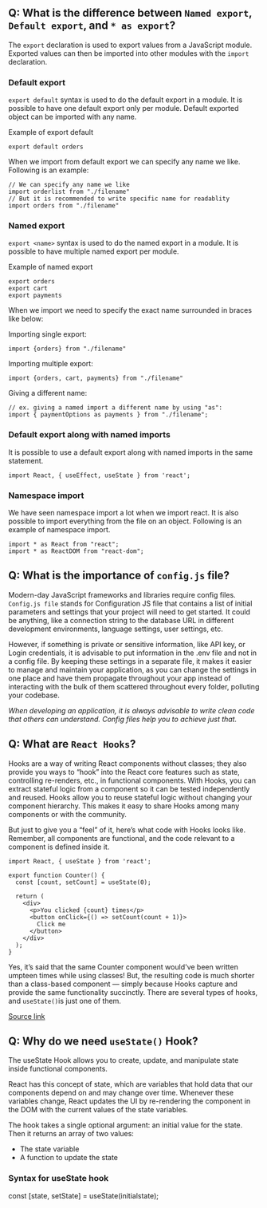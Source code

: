 ## Q: What is the difference between `Named export`, `Default export`, and `* as export`?
The `export` declaration is used to export values from a JavaScript module. Exported values can then be imported into other modules with the `import` declaration.

### Default export
`export default` syntax is used to do the default export in a module. It is possible to have one default export only per module. Default exported object can be imported with any name.

Example of export default
```
export default orders
```
When we import from default export we can specify any name we like. Following is an example:
```
// We can specify any name we like
import orderlist from "./filename"
// But it is recommended to write specific name for readablity
import orders from "./filename"
```

### Named export
`export <name>` syntax is used to do the named export in a module. It is possible to have multiple named export per module.

Example of named export
```
export orders
export cart
export payments
```
When we import we need to specify the exact name surrounded in braces like below:

Importing single export:
```
import {orders} from "./filename"
```
Importing multiple export:
```
import {orders, cart, payments} from "./filename"
```
Giving a different name:
```
// ex. giving a named import a different name by using "as":
import { paymentOptions as payments } from "./filename";
```

### Default export along with named imports
It is possible to use a default export along with named imports in the same statement.
```
import React, { useEffect, useState } from 'react';
```

### Namespace import
We have seen namespace import a lot when we import react. It is also possible to import everything from the file on an object. Following is an example of namespace import.
```
import * as React from "react";
import * as ReactDOM from "react-dom";
```

## Q: What is the importance of `config.js` file?
Modern-day JavaScript frameworks and libraries require config files. `Config.js file` stands for Configuration JS file that contains a list of initial parameters and settings that your project will need to get started. It could be anything, like a connection string to the database URL in different development environments, language settings, user settings, etc. 

However, if something is private or sensitive information, like API key, or Login credentials, it is advisable to put information in the .env file and not in a config file. By keeping these settings in a separate file, it makes it easier to manage and maintain your application, as you can change the settings in one place and have them propagate throughout your app instead of interacting with the bulk of them scattered throughout every folder, polluting your codebase.

*When developing an application, it is always advisable to write clean code that others can understand. Config files help you to achieve just that.*

## Q: What are `React Hooks`?
Hooks are a way of writing React components without classes; they also provide you ways to “hook” into the React core features such as state, controlling re-renders, etc., in functional components. With Hooks, you can extract stateful logic from a component so it can be tested independently and reused. Hooks allow you to reuse stateful logic without changing your component hierarchy. This makes it easy to share Hooks among many components or with the community.

But just to give you a “feel” of it, here’s what code with Hooks looks like. Remember, all components are functional, and the code relevant to a component is defined inside it.

```
import React, { useState } from 'react';

export function Counter() {
  const [count, setCount] = useState(0);

  return (
    <div>
      <p>You clicked {count} times</p>
      <button onClick={() => setCount(count + 1)}>
        Click me
      </button>
    </div>
  );
}

```

Yes, it’s said that the same Counter component would've been written umpteen times while using classes! But, the resulting code is much shorter than a class-based component — simply because Hooks capture and provide the same functionality succinctly. There are several types of hooks, and `useState()`is just one of them.

[Source link](https://geekflare.com/understanding-react-hooks/)

## Q: Why do we need `useState()` Hook?
The useState Hook allows you to create, update, and manipulate state inside functional components.

React has this concept of state, which are variables that hold data that our components depend on and may change over time. Whenever these variables change, React updates the UI by re-rendering the component in the DOM with the current values of the state variables.

The hook takes a single optional argument: an initial value for the state. Then it returns an array of two values:

* The state variable
* A function to update the state

### Syntax for useState hook

const [state, setState] = useState(initialstate);
